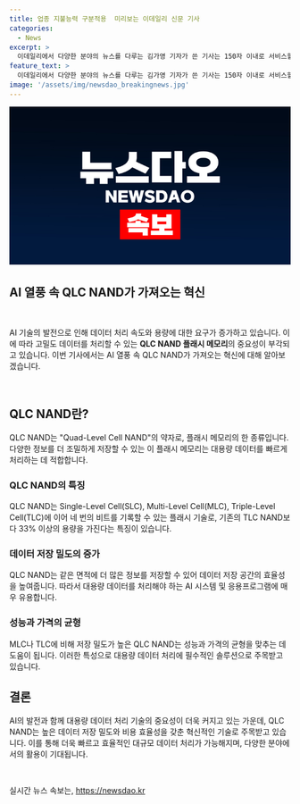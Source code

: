 ```yaml
---
title: 업종 지불능력 구분적용  미리보는 이데일리 신문 기사
categories:
  - News
excerpt: >
  이데일리에서 다양한 분야의 뉴스를 다루는 김가영 기자가 쓴 기사는 150자 이내로 서비스할 수 있는 정보양이 풍부하다. 최신 경제 이슈부터 정치, 산업, 금융, 부동산, 문화, 스포츠, 오피니언, 피플, 사회 등의 다양한 주제를 다루고 있다. 특히, SK그룹 리밸런싱 작업, 트럼프의 대선 총성, 금융 AI 관련 이슈, 강원도 상시배치 등 다양한 주제가 다뤄져 있다. 뉴스 요약을 통해 다양한 분야의 최신 소식을 전달받을 수 있다.
feature_text: >
  이데일리에서 다양한 분야의 뉴스를 다루는 김가영 기자가 쓴 기사는 150자 이내로 서비스할 수 있는 정보양이 풍부하다. 최신 경제 이슈부터 정치, 산업, 금융, 부동산, 문화, 스포츠, 오피니언, 피플, 사회 등의 다양한 주제를 다루고 있다. 특히, SK그룹 리밸런싱 작업, 트럼프의 대선 총성, 금융 AI 관련 이슈, 강원도 상시배치 등 다양한 주제가 다뤄져 있다. 뉴스 요약을 통해 다양한 분야의 최신 소식을 전달받을 수 있다.
image: '/assets/img/newsdao_breakingnews.jpg'
---
```


<p><img src="/assets/img/newsdao_breakingnews.jpg" alt="ranknews 속보" /></p>

<h2 data-ke-size="size24"><b>AI 열풍 속 QLC NAND가 가져오는 혁신</b></h2>

<p data-ke-size="size16">&nbsp;</p>

<p>AI 기술의 발전으로 인해 데이터 처리 속도와 용량에 대한 요구가 증가하고 있습니다. 이에 따라 고밀도 데이터를 처리할 수 있는 <strong>QLC NAND 플래시 메모리</strong>의 중요성이 부각되고 있습니다. 이번 기사에서는 AI 열풍 속 QLC NAND가 가져오는 혁신에 대해 알아보겠습니다.</p>

<p data-ke-size="size16">&nbsp;</p>

<h2 data-ke-size="size26">QLC NAND란?</h2>

<p data-ke-size="size16">QLC NAND는 "Quad-Level Cell NAND"의 약자로, 플래시 메모리의 한 종류입니다. 다양한 정보를 더 조밀하게 저장할 수 있는 이 플래시 메모리는 대용량 데이터를 빠르게 처리하는 데 적합합니다.</p>

<h3 data-ke-size="size20">QLC NAND의 특징</h3>

<p data-ke-size="size16">QLC NAND는 Single-Level Cell(SLC), Multi-Level Cell(MLC), Triple-Level Cell(TLC)에 이어 네 번의 비트를 기록할 수 있는 플래시 기술로, 기존의 TLC NAND보다 33% 이상의 용량을 가진다는 특징이 있습니다.</p>

<h3 data-ke-size="size20">데이터 저장 밀도의 증가</h3>

<p data-ke-size="size16">QLC NAND는 같은 면적에 더 많은 정보를 저장할 수 있어 데이터 저장 공간의 효율성을 높여줍니다. 따라서 대용량 데이터를 처리해야 하는 AI 시스템 및 응용프로그램에 매우 유용합니다.</p>

<h3 data-ke-size="size20">성능과 가격의 균형</h3>

<p data-ke-size="size16">MLC나 TLC에 비해 저장 밀도가 높은 QLC NAND는 성능과 가격의 균형을 맞추는 데 도움이 됩니다. 이러한 특성으로 대용량 데이터 처리에 필수적인 솔루션으로 주목받고 있습니다.</p>

<h2 data-ke-size="size26">결론</h2>

<p data-ke-size="size16">AI의 발전과 함께 대용량 데이터 처리 기술의 중요성이 더욱 커지고 있는 가운데, QLC NAND는 높은 데이터 저장 밀도와 비용 효율성을 갖춘 혁신적인 기술로 주목받고 있습니다. 이를 통해 더욱 빠르고 효율적인 대규모 데이터 처리가 가능해지며, 다양한 분야에서의 활용이 기대됩니다.</p>

<p data-ke-size="size16">&nbsp;</p>
실시간 뉴스 속보는, <a href="https://newsdao.kr" rel="dofollow">https://newsdao.kr</a>


